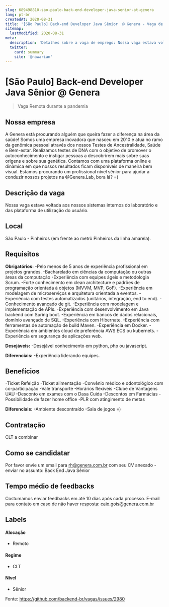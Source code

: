 ```yaml
---
slug: 689498810-sao-paulo-back-end-developer-java-senior-at-genera
lang: pt-br
createdAt: 2020-08-31
title: '[São Paulo] Back-end Developer Java Sênior  @ Genera - Vaga de Emprego'
sitemap:
  lastModified: 2020-08-31
meta:
  description: 'Detalhes sobre a vaga de emprego: Nossa vaga estava voltada aos nossos sistemas internos do laboratório e das plataforma de utilização do usuário.'
  twitter:
    card: summary
    site: '@nawarian'
---
```


# [São Paulo] Back-end Developer Java Sênior  @ Genera

<!--
==================================================
Caso a vaga for remoto durante a pandemia informar no texto "Remoto durante o covid"
==================================================
-->
<!-- 
==================================================
POR FAVOR, SÓ POSTE SE A VAGA FOR PARA BACK-END!

Não faça distinção de gênero no título da vaga.

Use: "Back-End Developer" ao invés de 
"Desenvolvedor Back-End" \o/

Exemplo: `[São Paulo] Back-End Developer @ NOME DA EMPRESA`
==================================================
-->
<!--
==================================================
Caso a vaga for remoto durante a pandemia deixar a linha abaixo
==================================================
-->
> Vaga Remota durante a pandemia

## Nossa empresa

A Genera está procurando alguém que queira fazer a diferença na área da saúde! Somos uma empresa inovadora que nasceu em 2010 e atua no ramo da genômica pessoal através dos nossos Testes de Ancestralidade, Saúde e Bem-estar. Realizamos testes de DNA com o objetivo de promover o autoconhecimento e instigar pessoas a descobrirem mais sobre suas origens e sobre sua genética. Contamos com uma plataforma online e dinâmica em que nossos resultados ficam disponíveis de maneira bem visual. Estamos procurando um profissional nível sênior para ajudar a conduzir nossos projetos na @Genera.Lab, bora lá? =)

## Descrição da vaga

Nossa vaga estava voltada aos nossos sistemas internos do laboratório e das plataforma de utilização do usuário.

## Local

 São Paulo - Pinheiros (em frente ao metrô Pinheiros da linha amarela).

## Requisitos

**Obrigatórios:**
-Pelo menos de 5 anos de experiência profissional em projetos grandes.
-Bacharelado em ciências da computação ou outras áreas da computação
-Experiência com equipes ágeis e metodologia Scrum.
-Forte conhecimento em clean architecture e padrões de programação orientada à objetos (MVVM, MVP, GoF).
-Experiência em modelagem de microserviços e arquitetura orientada a eventos. 
-Experiência com testes automatizados (unitários, integração, end to end).
-Conhecimento avançado de git.
-Experiência com modelagem e implementação de APIs.
-Experiência com desenvolvimento em Java backend com Spring boot.
-Experiência em bancos de dados relacionais, domínio avançado de SQL.
-Experiência com Hibernate.
-Experiência com ferramentas de automação de build Maven.
-Experiência em Docker.
-Experiência em ambientes cloud de preferência AWS ECS ou kubernets.
-Experiência em segurança de aplicações web.

**Desejáveis:**
-Desejável conhecimento em python, php ou javascript.

**Diferenciais:**
-Experiência liderando equipes.

## Benefícios

-Ticket Refeição
-Ticket alimentação
-Convênio médico e odontológico com co-participação
-Vale transporte
-Horários flexíveis
-Clube de Vantagens UAU
-Desconto em exames com o Dasa Cuida
-Descontos em Farmácias
-Possibilidade de fazer home office
-PLR com atingimento de metas


**Diferenciais:**
-Ambiente descontraído
-Sala de jogos =)

## Contratação

CLT a combinar

## Como se candidatar

Por favor envie um email para rh@genera.com.br com seu CV anexado - enviar no assunto: Back End Java Sênior

## Tempo médio de feedbacks

Costumamos enviar feedbacks em até 10 dias após cada processo.
E-mail para contato em caso de não haver resposta: caio.gois@genera.com.br

## Labels
<!-- retire os labels que não fazem sentido à vaga -->

#### Alocação
- Remoto

#### Regime
- CLT

#### Nível
- Sênior





Fonte: https://github.com/backend-br/vagas/issues/2980